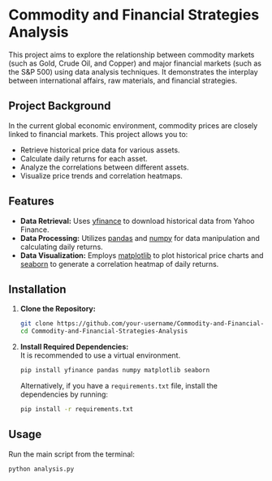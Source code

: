 # Commodity and Financial Strategies Analysis

This project aims to explore the relationship between commodity markets (such as Gold, Crude Oil, and Copper) and major financial markets (such as the S&P 500) using data analysis techniques. It demonstrates the interplay between international affairs, raw materials, and financial strategies.

## Project Background

In the current global economic environment, commodity prices are closely linked to financial markets. This project allows you to:
- Retrieve historical price data for various assets.
- Calculate daily returns for each asset.
- Analyze the correlations between different assets.
- Visualize price trends and correlation heatmaps.

## Features

- **Data Retrieval:** Uses [yfinance](https://pypi.org/project/yfinance/) to download historical data from Yahoo Finance.
- **Data Processing:** Utilizes [pandas](https://pandas.pydata.org/) and [numpy](https://numpy.org/) for data manipulation and calculating daily returns.
- **Data Visualization:** Employs [matplotlib](https://matplotlib.org/) to plot historical price charts and [seaborn](https://seaborn.pydata.org/) to generate a correlation heatmap of daily returns.

## Installation

1. **Clone the Repository:**
    ```bash
    git clone https://github.com/your-username/Commodity-and-Financial-Strategies-Analysis.git
    cd Commodity-and-Financial-Strategies-Analysis
    ```

2. **Install Required Dependencies:**  
   It is recommended to use a virtual environment.
    ```bash
    pip install yfinance pandas numpy matplotlib seaborn
    ```

   Alternatively, if you have a `requirements.txt` file, install the dependencies by running:
    ```bash
    pip install -r requirements.txt
    ```

## Usage

Run the main script from the terminal:
```bash
python analysis.py
